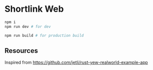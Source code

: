 # Shortlink Web

```bash
npm i
npm run dev # for dev

npm run build # for production build
```


## Resources
Inspired from https://github.com/jetli/rust-yew-realworld-example-app
